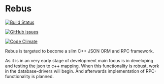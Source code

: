 # Rebus

[![Build Status](https://travis-ci.org/jmankiewicz/Rebus.svg?branch=master)](https://travis-ci.org/jmankiewicz/Rebus)

[![GitHub issues](https://img.shields.io/github/issues/badges/shields.svg)]()

[![Code Climate](https://img.shields.io/codeclimate/coverage/github/triAGENS/ashikawa-core.svg)]()

Rebus is targeted to become a slim C++ JSON ORM and RPC framework.

As it is in an very early stage of development main focus is in developing and testing the json to c++ mapping. When this functionality is robust, work in the database-drivers will begin. And afterwards implementation of RPC-functionality is planned.
